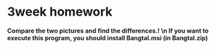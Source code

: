 # 3week homework
**Compare the two pictures and find the differences.! \n
If you want to execute this program, you should install Bangtal.msi (in Bangtal.zip)**

